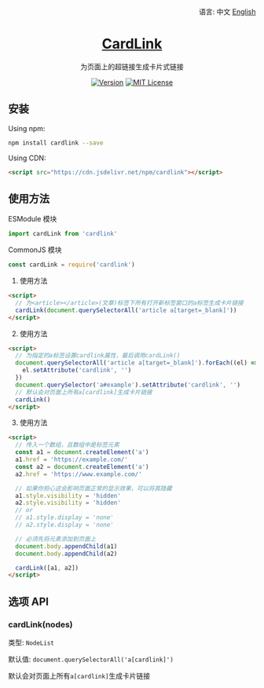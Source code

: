 <div align="right">
  语言:
  中文
  <a title="English" href="/README_EN.md">English</a>
</div>

<h1 align="center"><a href="https://github.com/Lete114/CardLink" target="_blank">CardLink</a></h1>
<p align="center">为页面上的超链接生成卡片式链接</p>

<p align="center">
    <a href="https://github.com/Lete114/CardLink/releases/"><img src="https://img.shields.io/npm/v/cardlink?logo=npm" alt="Version"></a>
    <a href="https://github.com/Lete114/CardLink/blob/master/LICENSE"><img src="https://img.shields.io/npm/l/cardlink?color=FF5531" alt="MIT License"></a>
</p>

## 安装

Using npm:

```bash
npm install cardlink --save
```

Using CDN:

```html
<script src="https://cdn.jsdelivr.net/npm/cardlink"></script>
```

## 使用方法

ESModule 模块

```js
import cardLink from 'cardlink'
```

CommonJS 模块

```js
const cardLink = require('cardlink')
```

1. 使用方法

```html
<script>
  // 为<article></article>(文章)标签下所有打开新标签窗口的a标签生成卡片链接
  cardLink(document.querySelectorAll('article a[target=_blank]'))
</script>
```

2. 使用方法

```html
<script>
  // 为指定的a标签设置cardlink属性，最后调用cardLink()
  document.querySelectorAll('article a[target=_blank]').forEach((el) => {
    el.setAttribute('cardlink', '')
  })
  document.querySelector('a#example').setAttribute('cardlink', '')
  // 默认会对页面上所有a[cardlink]生成卡片链接
  cardLink()
</script>
```

3. 使用方法

```html
<script>
  // 传入一个数组，且数组中是标签元素
  const a1 = document.createElement('a')
  a1.href = 'https://example.com/'
  const a2 = document.createElement('a')
  a2.href = 'https://www.example.com/'

  // 如果你担心这会影响页面正常的显示效果，可以将其隐藏
  a1.style.visibility = 'hidden'
  a2.style.visibility = 'hidden'
  // or
  // a1.style.display = 'none'
  // a2.style.display = 'none'

  // 必须先将元素添加到页面上
  document.body.appendChild(a1)
  document.body.appendChild(a2)

  cardLink([a1, a2])
</script>
```

## 选项 API

### cardLink(nodes)

类型: `NodeList`

默认值: `document.querySelectorAll('a[cardlink]')`

默认会对页面上所有`a[cardlink]`生成卡片链接